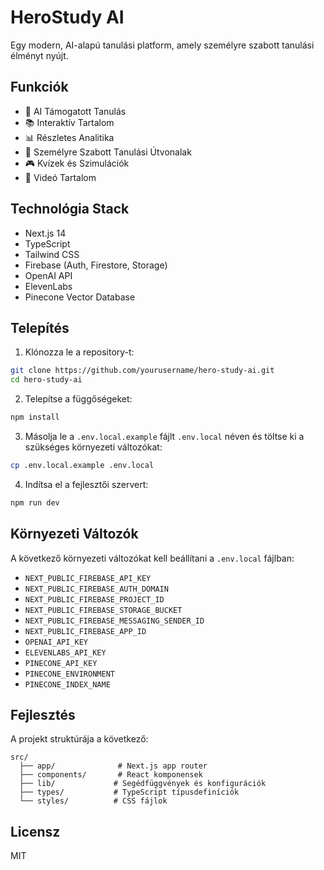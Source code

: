 # HeroStudy AI

Egy modern, AI-alapú tanulási platform, amely személyre szabott tanulási élményt nyújt.

## Funkciók

- 🤖 AI Támogatott Tanulás
- 📚 Interaktív Tartalom
- 📊 Részletes Analitika
- 🎯 Személyre Szabott Tanulási Útvonalak
- 🎮 Kvízek és Szimulációk
- 🎥 Videó Tartalom

## Technológia Stack

- Next.js 14
- TypeScript
- Tailwind CSS
- Firebase (Auth, Firestore, Storage)
- OpenAI API
- ElevenLabs
- Pinecone Vector Database

## Telepítés

1. Klónozza le a repository-t:
```bash
git clone https://github.com/yourusername/hero-study-ai.git
cd hero-study-ai
```

2. Telepítse a függőségeket:
```bash
npm install
```

3. Másolja le a `.env.local.example` fájlt `.env.local` néven és töltse ki a szükséges környezeti változókat:
```bash
cp .env.local.example .env.local
```

4. Indítsa el a fejlesztői szervert:
```bash
npm run dev
```

## Környezeti Változók

A következő környezeti változókat kell beállítani a `.env.local` fájlban:

- `NEXT_PUBLIC_FIREBASE_API_KEY`
- `NEXT_PUBLIC_FIREBASE_AUTH_DOMAIN`
- `NEXT_PUBLIC_FIREBASE_PROJECT_ID`
- `NEXT_PUBLIC_FIREBASE_STORAGE_BUCKET`
- `NEXT_PUBLIC_FIREBASE_MESSAGING_SENDER_ID`
- `NEXT_PUBLIC_FIREBASE_APP_ID`
- `OPENAI_API_KEY`
- `ELEVENLABS_API_KEY`
- `PINECONE_API_KEY`
- `PINECONE_ENVIRONMENT`
- `PINECONE_INDEX_NAME`

## Fejlesztés

A projekt struktúrája a következő:

```
src/
  ├── app/              # Next.js app router
  ├── components/       # React komponensek
  ├── lib/             # Segédfüggvények és konfigurációk
  ├── types/           # TypeScript típusdefiníciók
  └── styles/          # CSS fájlok
```

## Licensz

MIT
